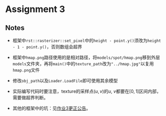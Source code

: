 # Assignment 3

## Notes

* 框架中`rst::rasterizer::set_pixel`中的`height - point.y()`须改为`height - 1 - point.y()`，否则数组会超界
* 框架中`hmap.png`路径使用的是相对路径，将`models/spot/hmap.png`移到外层`models`文件夹，再将`main()`中的`texture_path`改为`"../hmap.jpg"`以复用`hmap.png`文件

* 修改`obj_path`以及`Loader.LoadFile`即可使用其余模型

* 实际编写代码时要注意，texture的采样点$(u, v)$的$u$, $v$都要在$[0,1]$区间内部，需要做超界判断。

* 其他的框架中的坑：见[作业3更正公告](http://games-cn.org/forums/topic/%e4%bd%9c%e4%b8%9a3%e6%9b%b4%e6%ad%a3%e5%85%ac%e5%91%8a/)。

